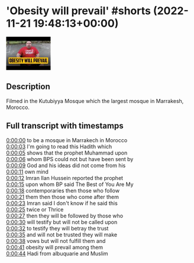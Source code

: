 # 'Obesity will prevail' #shorts (2022-11-21 19:48:13+00:00)

![alt 'Obesity will prevail' #shorts](APUh7wrplgI.jpg "'Obesity will prevail' #shorts")

## Description

Filmed in the Kutubiyya Mosque which the largest mosque in Marrakesh, Morocco.



## Full transcript with timestamps

[0:00:00](https://youtu.be/APUh7wrplgI?t=0) to be a mosque in Marrakech in Morocco  
[0:00:03](https://youtu.be/APUh7wrplgI?t=3) I'm going to read this Hadith which  
[0:00:05](https://youtu.be/APUh7wrplgI?t=5) shows that the prophet Muhammad upon  
[0:00:06](https://youtu.be/APUh7wrplgI?t=6) whom BPS could not but have been sent by  
[0:00:09](https://youtu.be/APUh7wrplgI?t=9) God and his ideas did not come from his  
[0:00:11](https://youtu.be/APUh7wrplgI?t=11) own mind  
[0:00:12](https://youtu.be/APUh7wrplgI?t=12) Imran Ilan Hussein reported the prophet  
[0:00:15](https://youtu.be/APUh7wrplgI?t=15) upon whom BP said The Best of You Are My  
[0:00:18](https://youtu.be/APUh7wrplgI?t=18) contemporaries then those who follow  
[0:00:21](https://youtu.be/APUh7wrplgI?t=21) them then those who come after them  
[0:00:23](https://youtu.be/APUh7wrplgI?t=23) Imran said I don't know if he said this  
[0:00:25](https://youtu.be/APUh7wrplgI?t=25) twice or Thrice  
[0:00:27](https://youtu.be/APUh7wrplgI?t=27) then they will be followed by those who  
[0:00:30](https://youtu.be/APUh7wrplgI?t=30) will testify but will not be called upon  
[0:00:32](https://youtu.be/APUh7wrplgI?t=32) to testify they will betray the trust  
[0:00:35](https://youtu.be/APUh7wrplgI?t=35) and will not be trusted they will make  
[0:00:38](https://youtu.be/APUh7wrplgI?t=38) vows but will not fulfill them and  
[0:00:41](https://youtu.be/APUh7wrplgI?t=41) obesity will prevail among them  
[0:00:44](https://youtu.be/APUh7wrplgI?t=44) Hadi from albuquarie and Muslim  
